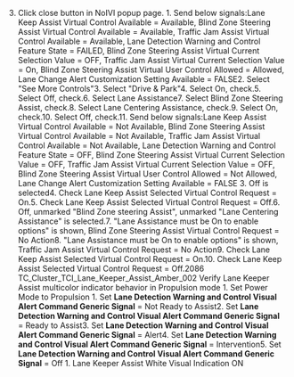 3. Click close button in NoIVI popup page. 1. Send below signals:Lane Keep Assist Virtual Control Available = Available, Blind Zone Steering Assist Virtual Control Available = Available, Traffic Jam Assist Virtual Control Available = Available, Lane Detection Warning and Control Feature State = FAILED, Blind Zone Steering Assist Virtual Current Selection Value = OFF, Traffic Jam Assist Virtual Current Selection Value = On, Blind Zone Steering Assist Virtual User Control Allowed = Allowed, Lane Change Alert Customization Setting Available = FALSE2. Select "See More Controls"3. Select "Drive & Park"4. Select On, check.5. Select Off, check.6. Select Lane Assistance7. Select Blind Zone Steering Assist, check.8. Select Lane Centering Assistance, check.9. Select On, check.10. Select Off, check.11. Send below signals:Lane Keep Assist Virtual Control Available = Not Available, Blind Zone Steering Assist Virtual Control Available = Not Available, Traffic Jam Assist Virtual Control Available = Not Available, Lane Detection Warning and Control Feature State = OFF, Blind Zone Steering Assist Virtual Current Selection Value = OFF, Traffic Jam Assist Virtual Current Selection Value = OFF, Blind Zone Steering Assist Virtual User Control Allowed = Not Allowed, Lane Change Alert Customization Setting Available = FALSE 3. Off is selected4. Check Lane Keep Assist Selected Virtual Control Request = On.5. Check Lane Keep Assist Selected Virtual Control Request = Off.6. Off, unmarked "Blind Zone steering Assist", unmarked "Lane Centering Assistance" is selected.7. "Lane Assistance must be On to enable options" is shown, Blind Zone Steering Assist Virtual Control Request = No Action8. "Lane Assistance must be On to enable options" is shown, Traffic Jam Assist Virtual Control Request = No Action9. Check Lane Keep Assist Selected Virtual Control Request = On.10. Check Lane Keep Assist Selected Virtual Control Request = Off.2086 TC_Cluster_TCI_Lane_Keeper_Assist_Amber_002 Verify Lane Keeper Assist multicolor indicator behavior in Propulsion mode 1. Set Power Mode to Propulsion 1. Set **Lane Detection Warning and Control Visual Alert Command Generic Signal** = Not Ready to Assist2. Set **Lane Detection Warning and Control Visual Alert Command Generic Signal** = Ready to Assist3. Set **Lane Detection Warning and Control Visual Alert Command Generic Signal** = Alert4. Set **Lane Detection Warning and Control Visual Alert Command Generic Signal** = Intervention5. Set **Lane Detection Warning and Control Visual Alert Command Generic Signal** = Off 1. Lane Keeper Assist White Visual Indication ON